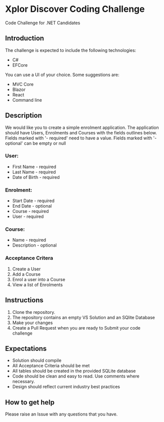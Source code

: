 # Xplor Discover Coding Challenge
Code Challenge for .NET Candidates

## Introduction
The challenge is expected to include the following technologies:
* C#
* EFCore

You can use a UI of your choice. Some suggestions are:
* MVC Core
* Blazor
* React
* Command line

## Description
We would like you to create a simple enrolment application.
The application should have Users, Enrolments and Courses with the fields outlines below. Fields marked with '- required' need to have a value. Fields marked with '- optional' can be empty or null

### User:
* First Name - required
* Last Name - required
* Date of Birth - required

### Enrolment:
* Start Date - required
* End Date - optional
* Course - required
* User - required

### Course:
* Name - required
* Description - optional

### Acceptance Critera
1. Create a User
2. Add a Course
3. Enrol a user into a Course
4. View a list of Enrolments

## Instructions
1. Clone the repository.
2. The repository contains an empty VS Solution and an SQlite Database
4. Make your changes
5. Create a Pull Request when you are ready to Submit your code challenge

## Expectations
* Solution should compile
* All Acceptance Criteria should be met
* All tables should be created in the provided SQLite database
* Code should be clean and easy to read. Use comments where necessary.
* Design should reflect current industry best practices
  
## How to get help
Please raise an Issue with any questions that you have.
